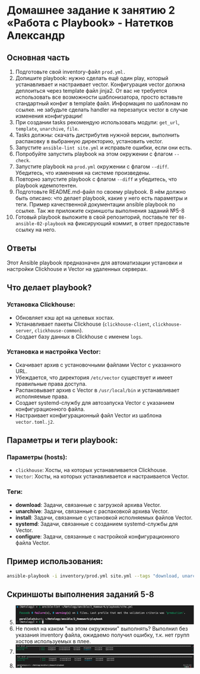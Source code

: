 # Домашнее задание к занятию 2 «Работа с Playbook» - Натетков Александр

## Основная часть

1. Подготовьте свой inventory-файл `prod.yml.`
2. Допишите playbook: нужно сделать ещё один play, который устанавливает и настраивает vector. Конфигурация vector должна деплоиться через template файл jinja2. От вас не требуется использовать все возможности шаблонизатора, просто вставьте стандартный конфиг в template файл. Информация по шаблонам по ссылке. не забудьте сделать handler на перезапуск vector в случае изменения конфигурации!
3. При создании tasks рекомендую использовать модули: `get_url`, `template`, `unarchive`, `file`.
4. Tasks должны: скачать дистрибутив нужной версии, выполнить распаковку в выбранную директорию, установить vector.
5. Запустите `ansible-lint site.yml` и исправьте ошибки, если они есть.
6. Попробуйте запустить playbook на этом окружении с флагом `--check`.
7. Запустите playbook на `prod.yml` окружении с флагом `--diff`. Убедитесь, что изменения на системе произведены.
8. Повторно запустите playbook с флагом `--diff` и убедитесь, что playbook идемпотентен.
9. Подготовьте README.md-файл по своему playbook. В нём должно быть описано: что делает playbook, какие у него есть параметры и теги. Пример качественной документации ansible playbook по ссылке. Так же приложите скриншоты выполнения заданий №5-8
10. Готовый playbook выложите в свой репозиторий, поставьте тег `08-ansible-02-playbook` на фиксирующий коммит, в ответ предоставьте ссылку на него.


## Ответы

Этот Ansible playbook предназначен для автоматизации установки и настройки Clickhouse и Vector на удаленных серверах.

## Что делает playbook?

### Установка Clickhouse:
- Обновляет кэш apt на целевых хостах.
- Устанавливает пакеты Clickhouse (`clickhouse-client`, `clickhouse-server`, `clickhouse-common`).
- Создает базу данных в Clickhouse с именем `logs`.

### Установка и настройка Vector:
- Скачивает архив с установочными файлами Vector с указанного URL.
- Убеждается, что директория `/etc/vector` существует и имеет правильные права доступа.
- Распаковывает архив с Vector в `/usr/local/bin` и устанавливает исполняемые права.
- Создает systemd-службу для автозапуска Vector с указанием конфигурационного файла.
- Настраивает конфигурационный файл Vector из шаблона `vector.toml.j2`.

## Параметры и теги playbook:

### Параметры (hosts):
- `clickhouse`: Хосты, на которых устанавливается Clickhouse.
- `Vector`: Хосты, на которых устанавливается и настраивается Vector.

### Теги:
- **download**: Задачи, связанные с загрузкой архива Vector.
- **unarchive**: Задачи, связанные с распаковкой архива Vector.
- **install**: Задачи, связанные с установкой исполняемых файлов Vector.
- **systemd**: Задачи, связанные с созданием systemd-службы для Vector.
- **configure**: Задачи, связанные с настройкой конфигурационного файла Vector.

## Пример использования:

```bash
ansible-playbook -i inventory/prod.yml site.yml --tags "download, unarchive, install, configure, systemd, restart"
```


## Скриншоты выполнения заданий 5-8

5. ![ansible-lint](https://github.com/karapuze/netology_ansible/blob/main/2_Homework/img/ansible-lint.png)
6. Не понял на каком "на этом окружении" выполнять? Выполнил без указания inventory файла, ожидаемо получил ошибку, т.к. нет групп хостов используемых в плее.
7. ![first diff](https://github.com/karapuze/netology_ansible/blob/main/2_Homework/img/first%20diff.png)
8. ![second diff](https://github.com/karapuze/netology_ansible/blob/main/2_Homework/img/second%20diff.png)